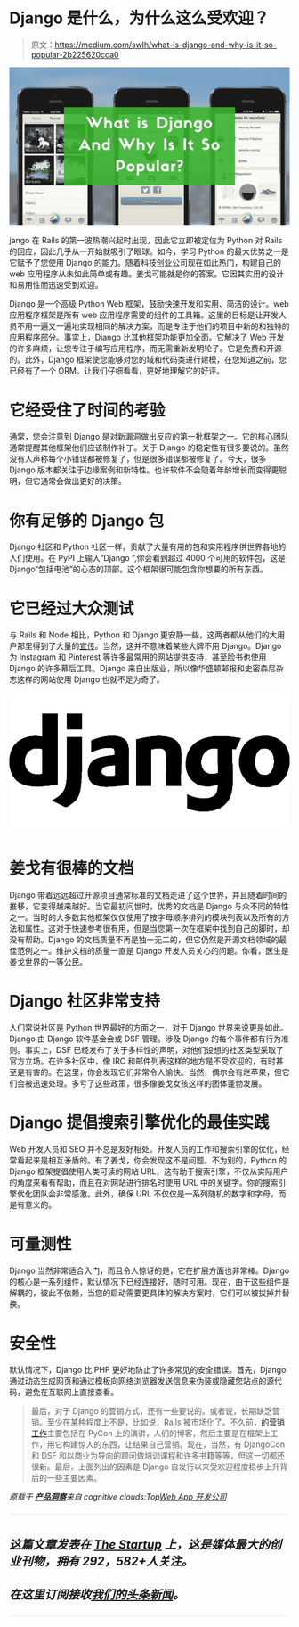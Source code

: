 # Django 是什么，为什么这么受欢迎？

> 原文：<https://medium.com/swlh/what-is-django-and-why-is-it-so-popular-2b225620cca0>

![](img/5dabe38f187e623aa6d99c0d3ebb6bc3.png)

jango 在 Rails 的第一波热潮兴起时出现，因此它立即被定位为 Python 对 Rails 的回应，因此几乎从一开始就吸引了眼球。如今，学习 Python 的最大优势之一是它赋予了您使用 Django 的能力。随着科技创业公司现在如此热门，构建自己的 web 应用程序从未如此简单或有趣。姜戈可能就是你的答案。它因其实用的设计和易用性而迅速受到欢迎。

Django 是一个高级 Python Web 框架，鼓励快速开发和实用、简洁的设计。web 应用程序框架是所有 web 应用程序需要的组件的工具箱。这里的目标是让开发人员不用一遍又一遍地实现相同的解决方案，而是专注于他们的项目中新的和独特的应用程序部分。事实上，Django 比其他框架功能更加全面。它解决了 Web 开发的许多麻烦，让您专注于编写应用程序，而无需重新发明轮子。它是免费和开源的。此外，Django 框架使您能够对您的域和代码类进行建模，在您知道之前，您已经有了一个 ORM。让我们仔细看看，更好地理解它的好评。

# 它经受住了时间的考验

通常，您会注意到 Django 是对新漏洞做出反应的第一批框架之一。它的核心团队通常提醒其他框架他们应该制作补丁。关于 Django 的稳定性有很多要说的。虽然没有人声称每个小错误都被修复了，但是很多错误都被修复了。今天，很多 Django 版本都关注于边缘案例和新特性。也许软件不会随着年龄增长而变得更聪明，但它通常会做出更好的决策。

# 你有足够的 Django 包

Django 社区和 Python 社区一样，贡献了大量有用的包和实用程序供世界各地的人们使用。在 PyPI 上输入“Django ”,你会看到超过 4000 个可用的软件包，这是 Django“包括电池”的心态的顶部。这个框架很可能包含你想要的所有东西。

# 它已经过大众测试

与 Rails 和 Node 相比，Python 和 Django 更安静一些，这两者都从他们的大用户那里得到了大量的[宣传](https://www.datadab.com)。当然，这并不意味着某些大牌不用 Django。Django 为 Instagram 和 Pinterest 等许多最常用的网站提供支持，甚至脸书也使用 Django 的许多幕后工具。Django 来自出版业，所以像华盛顿邮报和史密森尼杂志这样的网站使用 Django 也就不足为奇了。

![](img/2cacfc13df947873e1a77deedb3f6a16.png)

# 姜戈有很棒的文档

Django 带着远远超过开源项目通常标准的文档走进了这个世界，并且随着时间的推移，它变得越来越好。当它最初问世时，优秀的文档是 Django 与众不同的特性之一。当时的大多数其他框架仅仅使用了按字母顺序排列的模块列表以及所有的方法和属性。这对于快速参考很有用，但是当您第一次在框架中找到自己的脚时，却没有帮助。Django 的文档质量不再是独一无二的，但它仍然是开源文档领域的最佳范例之一。维护文档的质量一直是 Django 开发人员关心的问题。你看，医生是姜戈世界的一等公民。

# Django 社区非常支持

人们常说社区是 Python 世界最好的方面之一，对于 Django 世界来说更是如此。Django 由 Django 软件基金会或 DSF 管理。涉及 Django 的每个事件都有行为准则。事实上，DSF 已经发布了关于多样性的声明，对他们设想的社区类型采取了官方立场。在许多社区中，像 IRC 和邮件列表这样的地方是不受欢迎的，有时甚至是有害的。在这里，你会发现它们非常令人愉快。当然，偶尔会有烂苹果，但它们会被迅速处理。多亏了这些政策，很多像姜戈女孩这样的团体蓬勃发展。

# Django 提倡搜索引擎优化的最佳实践

Web 开发人员和 SEO 并不总是友好相处。开发人员的工作和搜索引擎的优化，经常看起来是相互矛盾的。有了姜戈，你会发现这不是问题。不为别的，Python 的 Django 框架提倡使用人类可读的网站 URL，这有助于搜索引擎，不仅从实际用户的角度来看有帮助，而且在对网站进行排名时使用 URL 中的关键字。你的搜索引擎优化团队会非常感激。此外，确保 URL 不仅仅是一系列随机的数字和字母，而是有意义的。

# 可量测性

Django 当然非常适合入门，而且令人惊讶的是，它在扩展方面也非常棒。Django 的核心是一系列组件，默认情况下已经连接好，随时可用。现在，由于这些组件是解耦的，彼此不依赖，当您的启动需要更具体的解决方案时，它们可以被拔掉并替换。

# 安全性

默认情况下，Django 比 PHP 更好地防止了许多常见的安全错误。首先，Django 通过动态生成网页和通过模板向网络浏览器发送信息来伪装或隐藏您站点的源代码，避免在互联网上直接查看。

> 最后，对于 Django 的营销方式，还有一些要说的。或者说，长期缺乏营销。至少在某种程度上不是，比如说，Rails 被市场化了。不久前，[的营销工作](https://www.datadab.com)主要包括在 PyCon 上的演讲，人们的博客，然后主要是在框架上工作，用它构建惊人的东西，让结果自己营销。现在，当然，有 DjangoCon 和 DSF 和以商业为导向的顾问做培训课程和许多书籍等等，但这一切都还很新。最后，上面列出的因素是 Django 自发行以来受欢迎程度稳步上升背后的一些主要因素。

*原载于* [***产品洞察***](https://www.cognitiveclouds.com/insights/what-is-django-and-why-is-it-so-popular/)**来自 cognitive clouds:Top*[*Web App 开发公司*](https://www.cognitiveclouds.com/custom-software-development-services/web-application-development-company)*

*![](img/731acf26f5d44fdc58d99a6388fe935d.png)*

## *这篇文章发表在 [The Startup](https://medium.com/swlh) 上，这是媒体最大的创业刊物，拥有 292，582+人关注。*

## *在这里订阅接收[我们的头条新闻](http://growthsupply.com/the-startup-newsletter/)。*

*![](img/731acf26f5d44fdc58d99a6388fe935d.png)*